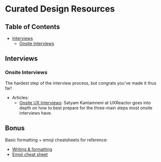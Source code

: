 # Curated Design Resources

## Table of Contents
- [Interviews](#interviews)
    - [Onsite Interviews](#onsite-interviews)
    
    
    
## Interviews

### Onsite Interviews

The hardest step of the interview process, but congrats you've made it thus far!
- Articles:
    - [Onsite UX Interviews](http://uxpamagazine.org/onsite-ux-interviews/): Satyam Kantamneni at UXReactor goes into depth on how to best prepare for the three-main steps most onsite interviews have.

## Bonus

Basic formatting + emoji cheatsheets for reference:
- [Writing & formatting](https://help.github.com/articles/basic-writing-and-formatting-syntax/)
- [Emoji cheat sheet](https://www.webpagefx.com/tools/emoji-cheat-sheet/)
